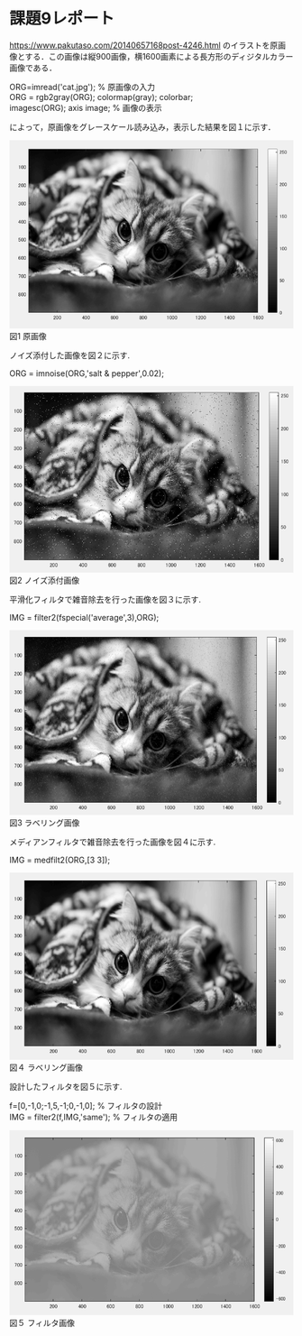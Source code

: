 # 課題9レポート

https://www.pakutaso.com/20140657168post-4246.html のイラストを原画像とする．この画像は縦900画像，横1600画素による長方形のディジタルカラー画像である．

ORG=imread('cat.jpg'); % 原画像の入力  
ORG = rgb2gray(ORG); colormap(gray); colorbar;  
imagesc(ORG); axis image; % 画像の表示

によって，原画像をグレースケール読み込み，表示した結果を図１に示す．

![原画像](https://github.com/luna3p/lecture_image_processing/blob/master/image/image9_1.PNG?raw=true)  
図1 原画像

ノイズ添付した画像を図２に示す. 

ORG = imnoise(ORG,'salt & pepper',0.02);

![原画像](https://github.com/luna3p/lecture_image_processing/blob/master/image/image9_2.PNG?raw=true)  
図2 ノイズ添付画像

平滑化フィルタで雑音除去を行った画像を図３に示す. 

IMG = filter2(fspecial('average',3),ORG);

![原画像](https://github.com/luna3p/lecture_image_processing/blob/master/image/image9_3.PNG?raw=true)  
図3 ラベリング画像

メディアンフィルタで雑音除去を行った画像を図４に示す. 

IMG = medfilt2(ORG,[3 3]);

![原画像](https://github.com/luna3p/lecture_image_processing/blob/master/image/image9_4.PNG?raw=true)  
図４ ラベリング画像

設計したフィルタを図５に示す. 

f=[0,-1,0;-1,5,-1;0,-1,0]; % フィルタの設計  
IMG = filter2(f,IMG,'same'); % フィルタの適用

![原画像](https://github.com/luna3p/lecture_image_processing/blob/master/image/image9_5.PNG?raw=true)  
図５ フィルタ画像
